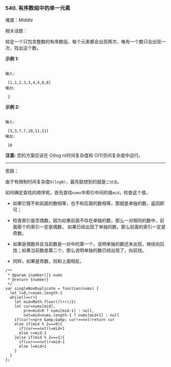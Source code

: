 ### 540. 有序数组中的单一元素

难度：Middle

相关话题：

给定一个只包含整数的有序数组，每个元素都会出现两次，唯有一个数只会出现一次，找出这个数。



**示例 1:** 



```

输入:

 [1,1,2,3,3,4,4,8,8]
输出:

 2
```


**示例 2:** 



```

输入:

 [3,3,7,7,10,11,11]
输出:

 10
```


**注意:**  您的方案应该在 O(log n)时间复杂度和 O(1)空间复杂度中运行。




-----

思路：

由于有限制时间复杂度`O(logN)`，最先联想到的就是`二分法`。

如何确定查找的顺序呢，首先查找`nums`中索引中间的值`mid`，检查这个值，

* 如果它既不和前面的数相等，也不和后面的数相等，那就是单独的数，返回即可；

* 检查索引是否偶数，因为如果前面不存在单独的数，那么一对相同的数中，前面那个的索引一定是偶数，
如果已经出现了单独的数，那么前面的索引一定是奇数。
    
* 如果是偶数并且当前数是一对中的第一个，说明单独的数还未出现，继续向后找；如果当前数是第二个，那么说明单独的数已经出现了，向前找。

* 同样，如果是奇数，则和上面相反。
    
    



```
/**
 * @param {number[]} nums
 * @return {number}
 */
var singleNonDuplicate = function(nums) {
  let l=0,r=nums.length-1
  while(l<=r){
    let mid=Math.floor((l+r)/2)
    let cur=nums[mid],
        pre=mid>0 ? nums[mid-1] : null,
        nxt=mid<nums.length-1 ? nums[mid+1] : null
    if(cur!==pre &amp;&amp; cur!==nxt)return cur
    else if(mid % 2===0){
      if(cur===nxt)l=mid+1
      else r=mid-1
    }else if(mid % 2===1){
      if(cur===nxt)r=mid-1
      else l=mid+1
    }
  }
};
```

